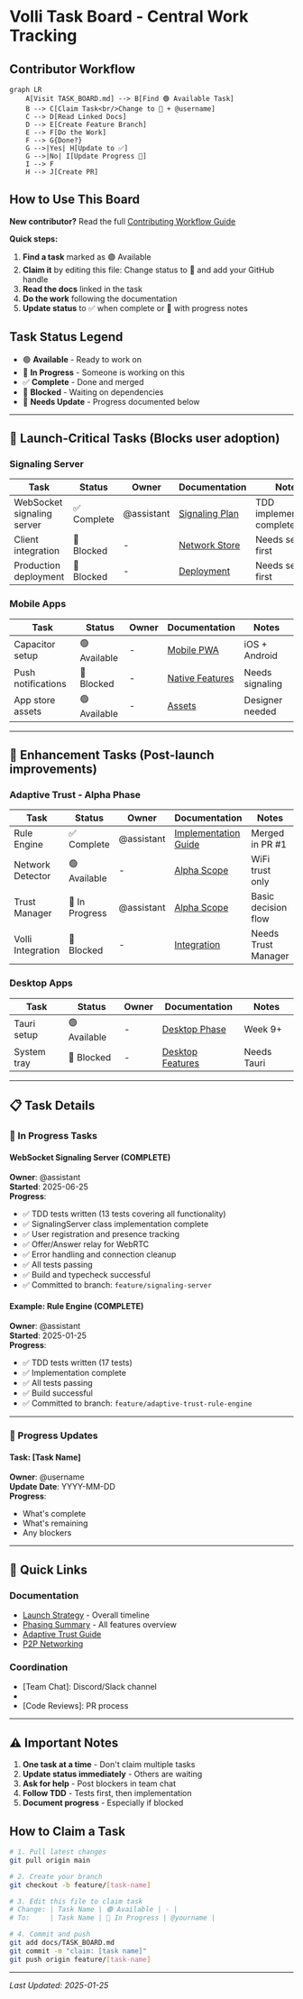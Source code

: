# Volli Task Board - Central Work Tracking

## Contributor Workflow

```mermaid
graph LR
    A[Visit TASK_BOARD.md] --> B[Find 🟢 Available Task]
    B --> C[Claim Task<br/>Change to 🔴 + @username]
    C --> D[Read Linked Docs]
    D --> E[Create Feature Branch]
    E --> F[Do the Work]
    F --> G{Done?}
    G -->|Yes| H[Update to ✅]
    G -->|No| I[Update Progress 📝]
    I --> F
    H --> J[Create PR]
```

## How to Use This Board

**New contributor?** Read the full [Contributing Workflow Guide](./CONTRIBUTING_WORKFLOW.md)

**Quick steps:**
1. **Find a task** marked as 🟢 Available
2. **Claim it** by editing this file: Change status to 🔴 and add your GitHub handle
3. **Read the docs** linked in the task
4. **Do the work** following the documentation
5. **Update status** to ✅ when complete or 📝 with progress notes

## Task Status Legend

- 🟢 **Available** - Ready to work on
- 🔴 **In Progress** - Someone is working on this
- ✅ **Complete** - Done and merged
- 🚧 **Blocked** - Waiting on dependencies
- 📝 **Needs Update** - Progress documented below

---

## 🚨 Launch-Critical Tasks (Blocks user adoption)

### Signaling Server
| Task | Status | Owner | Documentation | Notes |
|------|--------|-------|---------------|-------|
| WebSocket signaling server | ✅ Complete | @assistant | [Signaling Plan](./signaling/SIGNALING_DISCOVERY_PHASING_PLAN.md#phase-1-mvp-signaling-weeks-1-3) | TDD implementation complete |
| Client integration | 🚧 Blocked | - | [Network Store](./P2P_NETWORKING.md#network-store) | Needs server first |
| Production deployment | 🚧 Blocked | - | [Deployment](./signaling/SIGNALING_DISCOVERY_PHASING_PLAN.md#deployment-strategy) | Needs server first |

### Mobile Apps
| Task | Status | Owner | Documentation | Notes |
|------|--------|-------|---------------|-------|
| Capacitor setup | 🟢 Available | - | [Mobile PWA](./platforms/MULTIPLATFORM_PHASING_PLAN.md#phase-1-mobile-pwa-wrapper-weeks-1-4) | iOS + Android |
| Push notifications | 🚧 Blocked | - | [Native Features](./platforms/MULTIPLATFORM_PHASING_PLAN.md#native-features-phase-1) | Needs signaling |
| App store assets | 🟢 Available | - | [Assets](./platforms/MULTIPLATFORM_PHASING_PLAN.md#week-3-app-store-assets) | Designer needed |

---

## 🎯 Enhancement Tasks (Post-launch improvements)

### Adaptive Trust - Alpha Phase
| Task | Status | Owner | Documentation | Notes |
|------|--------|-------|---------------|-------|
| Rule Engine | ✅ Complete | @assistant | [Implementation Guide](./adaptive-trust/ADAPTIVE_TRUST_IMPLEMENTATION_GUIDE.md#rule-engine--complete) | Merged in PR #1 |
| Network Detector | 🟢 Available | - | [Alpha Scope](./adaptive-trust/ADAPTIVE_TRUST_PHASING_PLAN.md#2-network-detector--essential) | WiFi trust only |
| Trust Manager | 🔴 In Progress | @assistant | [Alpha Scope](./adaptive-trust/ADAPTIVE_TRUST_PHASING_PLAN.md#1-trust-manager--essential) | Basic decision flow |
| Volli Integration | 🚧 Blocked | - | [Integration](./adaptive-trust/ADAPTIVE_TRUST_PHASING_PLAN.md#3-volli-integration--essential) | Needs Trust Manager |

### Desktop Apps
| Task | Status | Owner | Documentation | Notes |
|------|--------|-------|---------------|-------|
| Tauri setup | 🟢 Available | - | [Desktop Phase](./platforms/MULTIPLATFORM_PHASING_PLAN.md#phase-3-desktop-apps-weeks-9-12) | Week 9+ |
| System tray | 🚧 Blocked | - | [Desktop Features](./platforms/MULTIPLATFORM_PHASING_PLAN.md#week-10-desktop-features) | Needs Tauri |

---

## 📋 Task Details

### 🔴 In Progress Tasks

#### WebSocket Signaling Server (COMPLETE)
**Owner**: @assistant  
**Started**: 2025-06-25  
**Progress**:
- ✅ TDD tests written (13 tests covering all functionality)
- ✅ SignalingServer class implementation complete
- ✅ User registration and presence tracking
- ✅ Offer/Answer relay for WebRTC
- ✅ Error handling and connection cleanup
- ✅ All tests passing
- ✅ Build and typecheck successful
- ✅ Committed to branch: `feature/signaling-server`

#### Example: Rule Engine (COMPLETE)
**Owner**: @assistant  
**Started**: 2025-01-25  
**Progress**:
- ✅ TDD tests written (17 tests)
- ✅ Implementation complete
- ✅ All tests passing
- ✅ Build successful
- ✅ Committed to branch: `feature/adaptive-trust-rule-engine`

---

### 📝 Progress Updates

#### Task: [Task Name]
**Owner**: @username  
**Update Date**: YYYY-MM-DD  
**Progress**:
- What's complete
- What's remaining
- Any blockers

---

## 🔗 Quick Links

### Documentation
- [Launch Strategy](./LAUNCH_STRATEGY.md) - Overall timeline
- [Phasing Summary](./PHASING_SUMMARY.md) - All features overview
- [Adaptive Trust Guide](./adaptive-trust/ADAPTIVE_TRUST_IMPLEMENTATION_GUIDE.md)
- [P2P Networking](./P2P_NETWORKING.md)

### Coordination
- [Team Chat]: Discord/Slack channel
- [Daily Standup]: Time/link
- [Code Reviews]: PR process

---

## ⚠️ Important Notes

1. **One task at a time** - Don't claim multiple tasks
2. **Update status immediately** - Others are waiting
3. **Ask for help** - Post blockers in team chat
4. **Follow TDD** - Tests first, then implementation
5. **Document progress** - Especially if blocked

## How to Claim a Task

```bash
# 1. Pull latest changes
git pull origin main

# 2. Create your branch
git checkout -b feature/[task-name]

# 3. Edit this file to claim task
# Change: | Task Name | 🟢 Available | - |
# To:     | Task Name | 🔴 In Progress | @yourname |

# 4. Commit and push
git add docs/TASK_BOARD.md
git commit -m "claim: [task name]"
git push origin feature/[task-name]
```

---

*Last Updated: 2025-01-25*